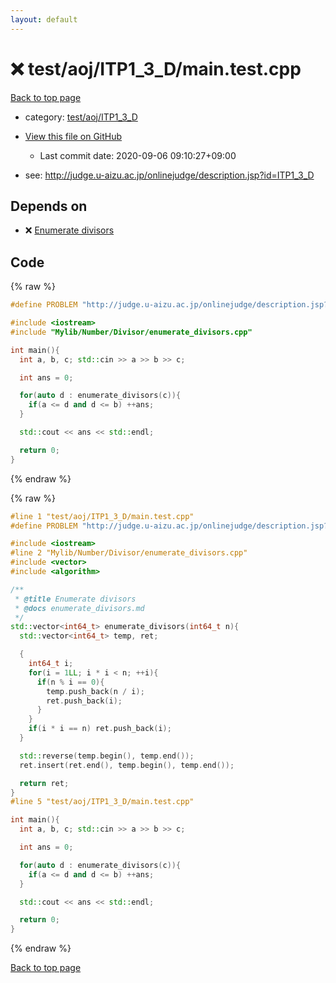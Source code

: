 ```yaml
---
layout: default
---
```


<!-- mathjax config similar to math.stackexchange -->
<script type="text/javascript" async
  src="https://cdnjs.cloudflare.com/ajax/libs/mathjax/2.7.5/MathJax.js?config=TeX-MML-AM_CHTML">
</script>
<script type="text/x-mathjax-config">
  MathJax.Hub.Config({
    TeX: { equationNumbers: { autoNumber: "AMS" }},
    tex2jax: {
      inlineMath: [ ['$','$'] ],
      processEscapes: true
    },
    "HTML-CSS": { matchFontHeight: false },
    displayAlign: "left",
    displayIndent: "2em"
  });
</script>

<script type="text/javascript" src="https://cdnjs.cloudflare.com/ajax/libs/jquery/3.4.1/jquery.min.js"></script>
<script src="https://cdn.jsdelivr.net/npm/jquery-balloon-js@1.1.2/jquery.balloon.min.js" integrity="sha256-ZEYs9VrgAeNuPvs15E39OsyOJaIkXEEt10fzxJ20+2I=" crossorigin="anonymous"></script>
<script type="text/javascript" src="../../../../assets/js/copy-button.js"></script>
<link rel="stylesheet" href="../../../../assets/css/copy-button.css" />


# :x: test/aoj/ITP1_3_D/main.test.cpp

<a href="../../../../index.html">Back to top page</a>

* category: <a href="../../../../index.html#8d38fbe7bd169996a63c214260a5e34a">test/aoj/ITP1_3_D</a>
* <a href="{{ site.github.repository_url }}/blob/master/test/aoj/ITP1_3_D/main.test.cpp">View this file on GitHub</a>
    - Last commit date: 2020-09-06 09:10:27+09:00


* see: <a href="http://judge.u-aizu.ac.jp/onlinejudge/description.jsp?id=ITP1_3_D">http://judge.u-aizu.ac.jp/onlinejudge/description.jsp?id=ITP1_3_D</a>


## Depends on

* :x: <a href="../../../../library/Mylib/Number/Divisor/enumerate_divisors.cpp.html">Enumerate divisors</a>


## Code

<a id="unbundled"></a>
{% raw %}
```cpp
#define PROBLEM "http://judge.u-aizu.ac.jp/onlinejudge/description.jsp?id=ITP1_3_D"

#include <iostream>
#include "Mylib/Number/Divisor/enumerate_divisors.cpp"

int main(){
  int a, b, c; std::cin >> a >> b >> c;

  int ans = 0;

  for(auto d : enumerate_divisors(c)){
    if(a <= d and d <= b) ++ans;
  }

  std::cout << ans << std::endl;

  return 0;
}

```
{% endraw %}

<a id="bundled"></a>
{% raw %}
```cpp
#line 1 "test/aoj/ITP1_3_D/main.test.cpp"
#define PROBLEM "http://judge.u-aizu.ac.jp/onlinejudge/description.jsp?id=ITP1_3_D"

#include <iostream>
#line 2 "Mylib/Number/Divisor/enumerate_divisors.cpp"
#include <vector>
#include <algorithm>

/**
 * @title Enumerate divisors
 * @docs enumerate_divisors.md
 */
std::vector<int64_t> enumerate_divisors(int64_t n){
  std::vector<int64_t> temp, ret;

  {
    int64_t i;
    for(i = 1LL; i * i < n; ++i){
      if(n % i == 0){
        temp.push_back(n / i);
        ret.push_back(i);
      }
    }
    if(i * i == n) ret.push_back(i);
  }

  std::reverse(temp.begin(), temp.end());
  ret.insert(ret.end(), temp.begin(), temp.end());

  return ret;
}
#line 5 "test/aoj/ITP1_3_D/main.test.cpp"

int main(){
  int a, b, c; std::cin >> a >> b >> c;

  int ans = 0;

  for(auto d : enumerate_divisors(c)){
    if(a <= d and d <= b) ++ans;
  }

  std::cout << ans << std::endl;

  return 0;
}

```
{% endraw %}

<a href="../../../../index.html">Back to top page</a>

